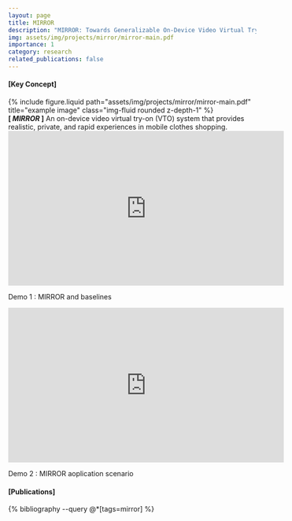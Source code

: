 ```yaml
---
layout: page
title: MIRROR
description: "MIRROR: Towards Generalizable On-Device Video Virtual Try-On for Mobile Shopping.<p style='text-align:right; color:gray'>2022.09 - 2024.06</p>"
img: assets/img/projects/mirror/mirror-main.pdf
importance: 1
category: research
related_publications: false
---
```


#### [Key Concept]
<div class="row justify-content-sm-center">
    <div class="col-sm mt-3 mt-md-0">
        {% include figure.liquid path="assets/img/projects/mirror/mirror-main.pdf" title="example image" class="img-fluid rounded z-depth-1" %}
    </div>
</div>
<div class="caption">
    <b>[ <i>MIRROR</i> ]</b> An on-device video virtual try-on (VTO) system that provides realistic, private, and rapid experiences in mobile clothes shopping.
</div>

<div class="caption">
    <iframe width="560" height="315" src="https://www.youtube.com/embed/wGtxRnmfNIw?si=MBvaqv_aOJqqaXhq" title="YouTube video player" frameborder="0" allow="accelerometer; autoplay; clipboard-write; encrypted-media; gyroscope; picture-in-picture; web-share" referrerpolicy="strict-origin-when-cross-origin" allowfullscreen></iframe>
    <p>Demo 1 : MIRROR and baselines</p>
</div>

<div class="caption">
    <iframe width="560" height="315" src="https://www.youtube.com/embed/YTExc8W5BzM?si=wOLgwo5I4Uacl3l5" title="YouTube video player" frameborder="0" allow="accelerometer; autoplay; clipboard-write; encrypted-media; gyroscope; picture-in-picture; web-share" referrerpolicy="strict-origin-when-cross-origin" allowfullscreen></iframe>
    <p>Demo 2 : MIRROR aoplication scenario</p>
</div>

#### [Publications]
<div class="publications">
   {% bibliography --query @*[tags=mirror] %}
</div>